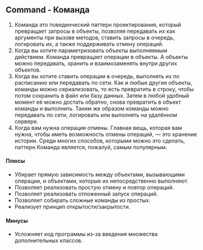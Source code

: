 ## Command - Команда

1. Команда это поведенческий паттерн проектирования, который превращает запросы в объекты, позволяя передавать их как аргументы при вызове методов, ставить запросы в очередь, логировать их, а также поддерживать отмену операций.
2. Когда вы хотите параметризовать объекты выполняемым действием.
Команда превращает операции в объекты. А объекты можно передавать, хранить и взаимозаменять внутри других объектов.
3.  Когда вы хотите ставить операции в очередь, выполнять их по расписанию или передавать по сети.
Как и любые другие объекты, команды можно сериализовать, то есть превратить в строку, чтобы потом сохранить в файл или базу данных. Затем в любой удобный момент её можно достать обратно, снова превратить в объект команды и выполнить. Таким же образом команды можно передавать по сети, логировать или выполнять на удалённом сервере.
4.  Когда вам нужна операция отмены.
Главная вещь, которая вам нужна, чтобы иметь возможность отмены операций, — это хранение истории. Среди многих способов, которыми можно это сделать, паттерн Команда является, пожалуй, самым популярным.

#### Плюсы

- Убирает прямую зависимость между объектами, вызывающими операции, и объектами, которые их непосредственно выполняют.
- Позволяет реализовать простую отмену и повтор операций.
- Позволяет реализовать отложенный запуск операций.
- Позволяет собирать сложные команды из простых.
- Реализует принцип открытости/закрытости.

#### Минусы

- Усложняет код программы из-за введения множества дополнительных классов.
